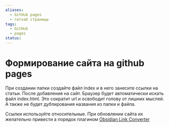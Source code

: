 ```yaml
---
aliases:
  - GitHub pages
  - гитхаб страницы
tags:
  - GitHub
  - pages
status: 
---
```


# Формирование сайта на github pages

При создании папки создайте файл index и в него занесите ссылки на статьи. После добавления на сайт. Браузер будет автоматически искать файл index.html. Это сократит url и освободит голову от лишних мыслей. А также не будет дублирования названия из папки и файла. 

Ссылки используйте относительные. При обновлении сайта их желательно привести а порядок плагином [Obsidian Link Converter](soft/obsidian/Obsidian%20Link%20Converter.md) 

